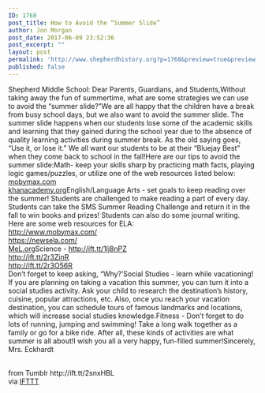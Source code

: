 ```yaml
---
ID: 1768
post_title: How to Avoid the “Summer Slide”
author: Jon Morgan
post_date: 2017-06-09 23:52:36
post_excerpt: ""
layout: post
permalink: 'http://www.shepherdhistory.org?p=1768&preview=true&preview_id=1768'
published: false
---
```

<p>Shepherd Middle School: Dear Parents, Guardians, and Students,Without taking away the fun of summertime, what are some strategies we can use to avoid the “summer slide?”We are all happy that the children have a break from busy school days, but we also want to avoid the summer slide. The summer slide happens when our students lose some of the academic skills and learning that they gained during the school year due to the absence of quality learning activities during summer break. As the old saying goes, “Use it, or lose it.” We all want our students to be at their “Bluejay Best” when they come back to school in the fall!Here are our tips to avoid the summer slide:Math- keep your skills sharp by practicing math facts, playing logic games/puzzles, or utilize one of the web resources listed below: <br/><a href="http://ift.tt/2snlq0g">mobymax.com</a><br/><a href="http://ift.tt/2r4jLsw">khanacademy.org</a>English/Language Arts - set goals to keep reading over the summer! Students are challenged to make reading a part of every day. Students can take the SMS Summer Reading Challenge and return it in the fall to win books and prizes! Students can also do some journal writing. Here are some web resources for ELA: <br/><a href="http://ift.tt/2snzzuf">http://www.mobymax.com/</a><br/><a href="http://ift.tt/2r4dAow">https://newsela.com/</a><br/><a href="http://ift.tt/2snlqNO">MeL.org</a>Science - <a href="http://ift.tt/1lj8nPZ">http://ift.tt/1lj8nPZ</a><br/><a href="http://ift.tt/1pI6W0X">http://ift.tt/2r3ZinR</a><br/><a href="http://ift.tt/1ldFAyX">http://ift.tt/2r3O56R</a><br/>Don’t forget to keep asking, “Why?’Social Studies - learn while vacationing! If you are planning on taking a vacation this summer, you can turn it into a social studies activity. Ask your child to research the destination&rsquo;s history, cuisine, popular attractions, etc. Also, once you reach your vacation destination, you can schedule tours of famous landmarks and locations, which will increase social studies knowledge.Fitness - Don&rsquo;t forget to do lots of running, jumping and swimming! Take a long walk together as a family or go for a bike ride. After all, these kinds of activities are what summer is all about!I wish you all a very happy, fun-filled summer!Sincerely,<br/>Mrs. Eckhardt</p><br>
from Tumblr http://ift.tt/2snxHBL<br>
via <a href="http://ift.tt/1c4nCfM">IFTTT</a>